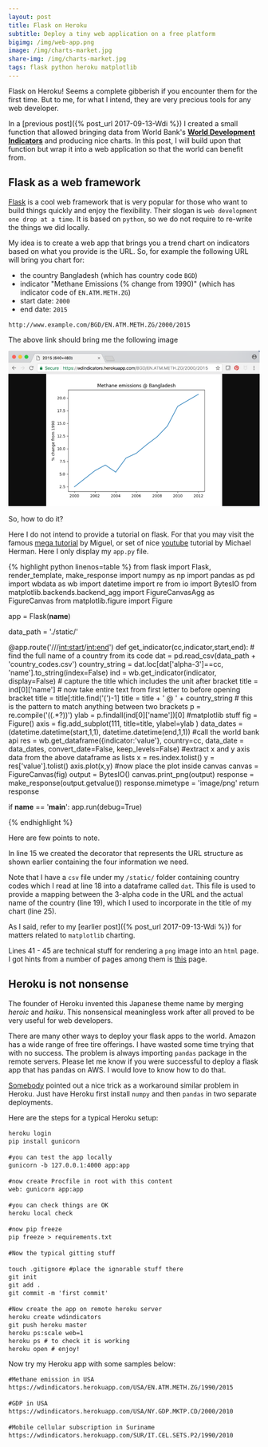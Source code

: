 ```yaml
---
layout: post
title: Flask on Heroku
subtitle: Deploy a tiny web application on a free platform
bigimg: /img/web-app.png
image: /img/charts-market.jpg
share-img: /img/charts-market.jpg
tags: flask python heroku matplotlib
---
```


Flask on Heroku! Seems a complete gibberish if you encounter them for the first time. But to me, for what I intend, they are very precious tools for any web developer. 


In a [previous post]({% post_url 2017-09-13-Wdi %}) I created a small function that allowed bringing data from World Bank's [**World Development Indicators**](https://data.worldbank.org/data-catalog/world-development-indicators) and producing nice charts. In this post, I will build upon that function but wrap it into a web application so that the world can benefit from. 

## Flask as a web framework

[Flask](http://fask.pocoo.org) is a cool web framework that is very popular for those who want to build things quickly and enjoy the flexibility. Their slogan is `web development one drop at a time`. It is based on `python`, so we do not require to re-write the things we did locally. 

My idea is to create a web app that brings you a trend chart on indicators based on what you provide is the URL. So, for example the following URL will bring you chart for:

* the country Bangladesh (which has country code `BGD`)
* indicator "Methane Emissions (% change from 1990)" (which has indicator code of `EN.ATM.METH.ZG`)
* start date: `2000`
* end date: `2015`

```
http://www.example.com/BGD/EN.ATM.METH.ZG/2000/2015
```

The above link should bring me the following image

![methane bangladesh](/img/methane-bgd.png)

So, how to do it?

Here I do not intend to provide a tutorial on flask. For that you may visit the famous [mega tutorial](https://blog.miguelgrinberg.com/post/the-flask-mega-tutorial-part-i-hello-world) by Miguel, or set of nice [youtube](https://www.youtube.com/watch?v=WfpFUmV1d0w) tutorial by Michael Herman. Here I only display my `app.py` file. 

{% highlight python linenos=table %}
from flask import Flask, render_template, make_response
import numpy as np
import pandas as pd
import wbdata as wb
import datetime
import re
from io import BytesIO
from matplotlib.backends.backend_agg import FigureCanvasAgg as FigureCanvas
from matplotlib.figure import Figure

app = Flask(__name__)

data_path = './static/'

@app.route('/<cc>/<indicator>/<int:start>/<int:end>')
def get_indicator(cc,indicator,start,end):
    # find the full name of a country from its code
    dat = pd.read_csv(data_path + 'country_codes.csv')
    country_string = dat.loc[dat['alpha-3']==cc, 'name'].to_string(index=False)
    ind = wb.get_indicator(indicator, display=False)
    # capture the title which includes the unit after bracket
    title = ind[0]['name']
    # now take entire text from first letter to before opening bracket
    title = title[:title.find('(')-1]
    title = title + ' @ '  + country_string
    # this is the pattern to match anything between two brackets
    p = re.compile('\((.*?)\)')
    ylab = p.findall(ind[0]['name'])[0]
    #matplotlib stuff
    fig = Figure()
    axis = fig.add_subplot(111, title=title, ylabel=ylab )
    data_dates = (datetime.datetime(start,1,1), datetime.datetime(end,1,1))
    #call the world bank api
    res = wb.get_dataframe({indicator:'value'},
            country=cc, data_date = data_dates, convert_date=False, keep_levels=False)
    #extract x and y axis data from the above dataframe as lists
    x = res.index.tolist()
    y = res['value'].tolist()
    axis.plot(x,y)
    #now place the plot inside canvas
    canvas = FigureCanvas(fig)
    output = BytesIO()
    canvas.print_png(output)
    response = make_response(output.getvalue())
    response.mimetype = 'image/png'
    return response

if __name__ == '__main__':
    app.run(debug=True)

{% endhighlight %}

Here are few points to note.

In line 15 we created the decorator that represents the URL structure as shown earlier containing the four information we need. 

Note that I have a `csv` file under my `/static/` folder containing country codes which I read at line 18 into a dataframe called `dat`. This file is used to provide a mapping between the 3-alpha code in the URL and the actual name of the country (line 19), which I used to incorporate in the title of my chart (line 25).

As I said, refer to my [earlier post]({% post_url 2017-09-13-Wdi %}) for matters related to `matplotlib` charting.

Lines 41 - 45 are technical stuff for rendering a `png` image into an `html` page. I got hints from a number of pages among them is [this](https://gist.github.com/wilsaj/862153/119c6fc8ba2b0f3ffcd285a6852acb028660395b) page. 

## Heroku is not nonsense 

The founder of Heroku invented this Japanese theme name by merging *heroic* and *haiku*. This nonsensical meaningless work after all proved to be very useful for web developers. 

There are many other ways to deploy your flask apps to the world. Amazon has a wide range of free tire offerings. I have wasted some time trying that with no success. The problem is always importing `pandas` package in the remote servers. Please let me know if you were successful to deploy a flask app that has pandas on AWS. I would love to know how to do that. 

[Somebody](https://gist.github.com/nicolashery/3680445) pointed out a nice trick as a workaround similar problem in Heroku. Just have Heroku first install `numpy` and then `pandas` in two separate deployments. 

Here are the steps for a typical Heroku setup:

```linux
heroku login
pip install gunicorn

#you can test the app locally 
gunicorn -b 127.0.0.1:4000 app:app

#now create Procfile in root with this content
web: gunicorn app:app

#you can check things are OK
heroku local check

#now pip freeze
pip freeze > requirements.txt

#Now the typical gitting stuff

touch .gitignore #place the ignorable stuff there
git init
git add .
git commit -m 'first commit'

#Now create the app on remote heroku server
heroku create wdindicators 
git push heroku master
heroku ps:scale web=1
heroku ps # to check it is working
heroku open # enjoy!
```

Now try my Heroku app with some samples below:

```
#Methane emission in USA
https://wdindicators.herokuapp.com/USA/EN.ATM.METH.ZG/1990/2015

#GDP in USA
https://wdindicators.herokuapp.com/USA/NY.GDP.MKTP.CD/2000/2010

#Mobile cellular subscription in Suriname
https://wdindicators.herokuapp.com/SUR/IT.CEL.SETS.P2/1990/2010
```
